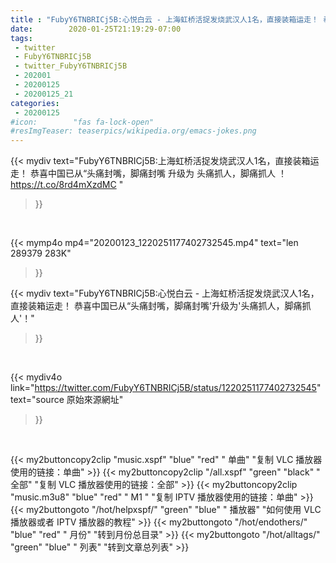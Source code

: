 ```yaml
---
title : "FubyY6TNBRICj5B:心悦白云 - 上海虹桥活捉发烧武汉人1名，直接装箱运走！ 恭喜中国已从“头痛封嘴，脚痛封嘴'升级为'头痛抓人，脚痛抓人'！"
date:        2020-01-25T21:19:29-07:00
tags:
 - twitter
 - FubyY6TNBRICj5B
 - twitter_FubyY6TNBRICj5B
 - 202001
 - 20200125
 - 20200125_21
categories:
 - 20200125
#icon:        "fas fa-lock-open"
#resImgTeaser: teaserpics/wikipedia.org/emacs-jokes.png
---
```


{{< mydiv text="FubyY6TNBRICj5B:上海虹桥活捉发烧武汉人1名，直接装箱运走！ 恭喜中国已从“头痛封嘴，脚痛封嘴 升级为 头痛抓人，脚痛抓人 ！ https://t.co/8rd4mXzdMC "
>}}
<br>


{{< mymp4o mp4="20200123_1220251177402732545.mp4"
text="len 289379    283K"
>}}


{{< mydiv text="FubyY6TNBRICj5B:心悦白云 - 上海虹桥活捉发烧武汉人1名，直接装箱运走！ 恭喜中国已从“头痛封嘴，脚痛封嘴'升级为'头痛抓人，脚痛抓人'！"
>}}
<br>

{{< mydiv4o link="https://twitter.com/FubyY6TNBRICj5B/status/1220251177402732545"
text="source 原始來源網址"
>}}


<br>




{{< my2buttoncopy2clip "music.xspf"        "blue"   "red"    " 单曲"  "复制 VLC 播放器使用的链接：单曲" >}} {{< my2buttoncopy2clip "/all.xspf"         "green"  "black"  " 全部"  "复制 VLC 播放器使用的链接：全部" >}} {{< my2buttoncopy2clip "music.m3u8"        "blue"   "red"    " M1 "    "复制 IPTV 播放器使用的链接：单曲" >}} {{< my2buttongoto      "/hot/helpxspf/"    "green"  "blue"   " 播放器" "如何使用 VLC 播放器或者 IPTV 播放器的教程" >}} {{< my2buttongoto      "/hot/endothers/"   "blue"   "red"    " 月份"   "转到月份总目录" >}} {{< my2buttongoto      "/hot/alltags/"     "green"  "blue"   " 列表"   "转到文章总列表" >}} 
